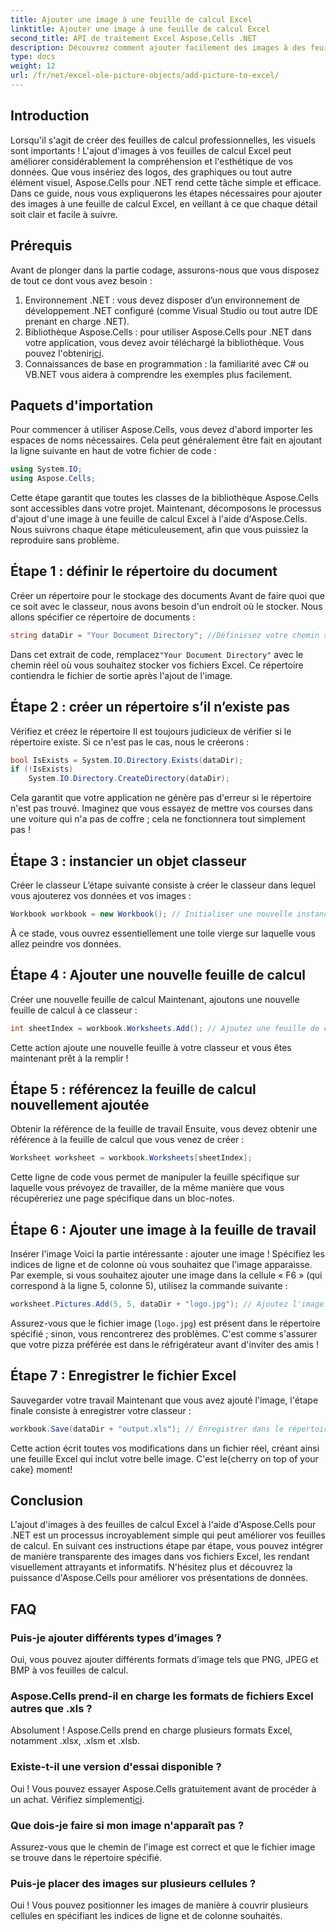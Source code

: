 ```yaml
---
title: Ajouter une image à une feuille de calcul Excel
linktitle: Ajouter une image à une feuille de calcul Excel
second_title: API de traitement Excel Aspose.Cells .NET
description: Découvrez comment ajouter facilement des images à des feuilles de calcul Excel avec Aspose.Cells pour .NET dans ce guide complet étape par étape. Améliorez vos feuilles de calcul.
type: docs
weight: 12
url: /fr/net/excel-ole-picture-objects/add-picture-to-excel/
---
```

## Introduction
Lorsqu'il s'agit de créer des feuilles de calcul professionnelles, les visuels sont importants ! L'ajout d'images à vos feuilles de calcul Excel peut améliorer considérablement la compréhension et l'esthétique de vos données. Que vous insériez des logos, des graphiques ou tout autre élément visuel, Aspose.Cells pour .NET rend cette tâche simple et efficace. Dans ce guide, nous vous expliquerons les étapes nécessaires pour ajouter des images à une feuille de calcul Excel, en veillant à ce que chaque détail soit clair et facile à suivre.
## Prérequis
Avant de plonger dans la partie codage, assurons-nous que vous disposez de tout ce dont vous avez besoin :
1. Environnement .NET : vous devez disposer d’un environnement de développement .NET configuré (comme Visual Studio ou tout autre IDE prenant en charge .NET).
2.  Bibliothèque Aspose.Cells : pour utiliser Aspose.Cells pour .NET dans votre application, vous devez avoir téléchargé la bibliothèque. Vous pouvez l'obtenir[ici](https://releases.aspose.com/cells/net/).
3. Connaissances de base en programmation : la familiarité avec C# ou VB.NET vous aidera à comprendre les exemples plus facilement.
## Paquets d'importation
Pour commencer à utiliser Aspose.Cells, vous devez d'abord importer les espaces de noms nécessaires. Cela peut généralement être fait en ajoutant la ligne suivante en haut de votre fichier de code :
```csharp
using System.IO;
using Aspose.Cells;
```
Cette étape garantit que toutes les classes de la bibliothèque Aspose.Cells sont accessibles dans votre projet.
Maintenant, décomposons le processus d'ajout d'une image à une feuille de calcul Excel à l'aide d'Aspose.Cells. Nous suivrons chaque étape méticuleusement, afin que vous puissiez la reproduire sans problème.
## Étape 1 : définir le répertoire du document
Créer un répertoire pour le stockage des documents
Avant de faire quoi que ce soit avec le classeur, nous avons besoin d'un endroit où le stocker. Nous allons spécifier ce répertoire de documents :
```csharp
string dataDir = "Your Document Directory"; //Définissez votre chemin souhaité.
```
 Dans cet extrait de code, remplacez`"Your Document Directory"` avec le chemin réel où vous souhaitez stocker vos fichiers Excel. Ce répertoire contiendra le fichier de sortie après l'ajout de l'image.
## Étape 2 : créer un répertoire s’il n’existe pas
Vérifiez et créez le répertoire
Il est toujours judicieux de vérifier si le répertoire existe. Si ce n'est pas le cas, nous le créerons :
```csharp
bool IsExists = System.IO.Directory.Exists(dataDir);
if (!IsExists)
    System.IO.Directory.CreateDirectory(dataDir);
```
Cela garantit que votre application ne génère pas d'erreur si le répertoire n'est pas trouvé. Imaginez que vous essayez de mettre vos courses dans une voiture qui n'a pas de coffre ; cela ne fonctionnera tout simplement pas !
## Étape 3 : instancier un objet classeur
Créer le classeur
L’étape suivante consiste à créer le classeur dans lequel vous ajouterez vos données et vos images :
```csharp
Workbook workbook = new Workbook(); // Initialiser une nouvelle instance de classeur.
```
À ce stade, vous ouvrez essentiellement une toile vierge sur laquelle vous allez peindre vos données.
## Étape 4 : Ajouter une nouvelle feuille de calcul
Créer une nouvelle feuille de calcul
Maintenant, ajoutons une nouvelle feuille de calcul à ce classeur :
```csharp
int sheetIndex = workbook.Worksheets.Add(); // Ajoutez une feuille de calcul et obtenez son index.
```
Cette action ajoute une nouvelle feuille à votre classeur et vous êtes maintenant prêt à la remplir !
## Étape 5 : référencez la feuille de calcul nouvellement ajoutée
Obtenir la référence de la feuille de travail
Ensuite, vous devez obtenir une référence à la feuille de calcul que vous venez de créer :
```csharp
Worksheet worksheet = workbook.Worksheets[sheetIndex];
```
Cette ligne de code vous permet de manipuler la feuille spécifique sur laquelle vous prévoyez de travailler, de la même manière que vous récupéreriez une page spécifique dans un bloc-notes.
## Étape 6 : Ajouter une image à la feuille de travail
Insérer l'image
Voici la partie intéressante : ajouter une image ! Spécifiez les indices de ligne et de colonne où vous souhaitez que l'image apparaisse. Par exemple, si vous souhaitez ajouter une image dans la cellule « F6 » (qui correspond à la ligne 5, colonne 5), utilisez la commande suivante :
```csharp
worksheet.Pictures.Add(5, 5, dataDir + "logo.jpg"); // Ajoutez l'image.
```
Assurez-vous que le fichier image (`logo.jpg`) est présent dans le répertoire spécifié ; sinon, vous rencontrerez des problèmes. C'est comme s'assurer que votre pizza préférée est dans le réfrigérateur avant d'inviter des amis !
## Étape 7 : Enregistrer le fichier Excel
Sauvegarder votre travail
Maintenant que vous avez ajouté l'image, l'étape finale consiste à enregistrer votre classeur :
```csharp
workbook.Save(dataDir + "output.xls"); // Enregistrer dans le répertoire spécifié.
```
 Cette action écrit toutes vos modifications dans un fichier réel, créant ainsi une feuille Excel qui inclut votre belle image. C'est le{cherry on top of your cake} moment!
## Conclusion
L'ajout d'images à des feuilles de calcul Excel à l'aide d'Aspose.Cells pour .NET est un processus incroyablement simple qui peut améliorer vos feuilles de calcul. En suivant ces instructions étape par étape, vous pouvez intégrer de manière transparente des images dans vos fichiers Excel, les rendant visuellement attrayants et informatifs. N'hésitez plus et découvrez la puissance d'Aspose.Cells pour améliorer vos présentations de données.
## FAQ
### Puis-je ajouter différents types d’images ?
Oui, vous pouvez ajouter différents formats d’image tels que PNG, JPEG et BMP à vos feuilles de calcul.
### Aspose.Cells prend-il en charge les formats de fichiers Excel autres que .xls ?
Absolument ! Aspose.Cells prend en charge plusieurs formats Excel, notamment .xlsx, .xlsm et .xlsb.
### Existe-t-il une version d'essai disponible ?
Oui ! Vous pouvez essayer Aspose.Cells gratuitement avant de procéder à un achat. Vérifiez simplement[ici](https://releases.aspose.com/).
### Que dois-je faire si mon image n'apparaît pas ?
Assurez-vous que le chemin de l'image est correct et que le fichier image se trouve dans le répertoire spécifié.
### Puis-je placer des images sur plusieurs cellules ?
Oui ! Vous pouvez positionner les images de manière à couvrir plusieurs cellules en spécifiant les indices de ligne et de colonne souhaités.